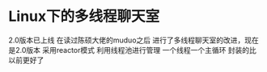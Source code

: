 # Linux下的多线程聊天室
2.0版本已上线
在读过陈硕大佬的muduo之后
进行了多线程聊天室的改进，现在是2.0版本
采用reactor模式
利用线程池进行管理
一个线程一个主循环
封装的比以前更好了
